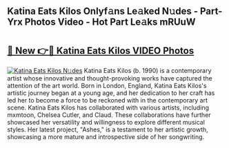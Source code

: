 ## Katina Eats Kilos Onlyf𝚊ns Le𝚊ked N𝚞des - Part-Yrx Photos Video - Hot Part Le𝚊ks mRUuW

# <h2><a href="http://ab48061.deff.icu/?id=Katina+Eats+Kilos">🔗 New 👉🔴 Katina Eats Kilos VIDEO Photos</a></h2>

[![Katina Eats Kilos N𝚞des](https://i.imgur.com/rIISA9y.gif)](http://ab48061.deff.icu/?id=Katina+Eats+Kilos)
Katina Eats Kilos (b. 1990) is a contemporary artist whose innovative and thought-provoking works have captured the attention of the art world. Born in London, England, Katina Eats Kilos's artistic journey began at a young age, and her dedication to her craft has led her to become a force to be reckoned with in the contemporary art scene. Katina Eats Kilos has collaborated with various artists, including mxmtoon, Chelsea Cutler, and Claud. These collaborations have further showcased her versatility and willingness to explore different musical styles. Her latest project, "Ashes," is a testament to her artistic growth, showcasing a more mature and introspective side of her songwriting.
